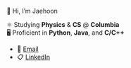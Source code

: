 👋 Hi, I’m Jaehoon 
  
⚛️ Studying **Physics** & **CS** @ **Columbia**  
🖥️ Proficient in **Python**, **Java**, and **C/C++**

- 📧 [Email](mailto:jj3285@columbia.edu)  
- 📋 [LinkedIn](https://www.linkedin.com/in/jaehoon-jung-535088174/)

<!---
jaehoonjung0407/jaehoonjung0407 is a ✨ special ✨ repository because its `README.md` (this file) appears on your GitHub profile.
You can click the Preview link to take a look at your changes.
--->
